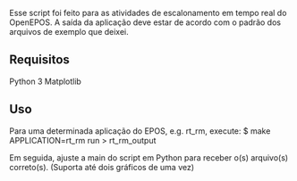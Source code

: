 Esse script foi feito para as atividades de escalonamento em tempo real do OpenEPOS.
A saída da aplicação deve estar de acordo com o padrão dos arquivos de exemplo que deixei.

## Requisitos
Python 3
Matplotlib

## Uso
Para uma determinada aplicação do EPOS, e.g. rt_rm, execute:
$ make APPLICATION=rt_rm run > rt_rm_output

Em seguida, ajuste a main do script em Python para receber o(s) arquivo(s) correto(s). 
(Suporta até dois gráficos de uma vez)
